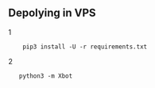 ## Depolying in VPS
1

        pip3 install -U -r requirements.txt
        
2

       python3 -m Xbot
   
        
        
